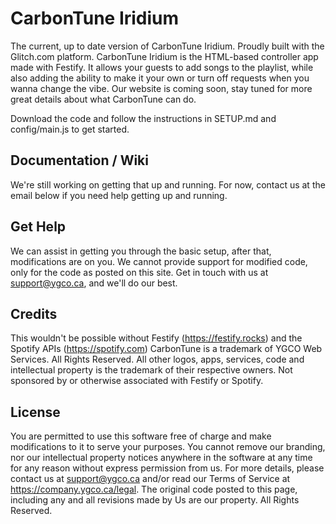 # CarbonTune Iridium
The current, up to date version of CarbonTune Iridium. Proudly built with the Glitch.com platform. CarbonTune Iridium is the HTML-based controller app made with Festify. It allows your guests to add songs to the playlist, while also adding the ability to make it your own or turn off requests when you wanna change the vibe.
Our website is coming soon, stay tuned for more great details about what CarbonTune can do.

Download the code and follow the instructions in SETUP.md and config/main.js to get started.

## Documentation / Wiki
We're still working on getting that up and running. For now, contact us at the email below if you need help getting up and running.

## Get Help
We can assist in getting you through the basic setup, after that, modifications are on you. We cannot provide support for modified code, only for the code as posted on this site. Get in touch with us at support@ygco.ca, and we'll do our best.

## Credits
This wouldn't be possible without Festify (https://festify.rocks) and the Spotify APIs (https://spotify.com)
CarbonTune is a trademark of YGCO Web Services. All Rights Reserved. All other logos, apps, services, code and intellectual property is the trademark of their respective owners. Not sponsored by or otherwise associated with Festify or Spotify. 

## License
You are permitted to use this software free of charge and make modifications to it to serve your purposes. You cannot remove our branding, nor our intellectual property notices anywhere in the software at any time for any reason without express permission from us. For more details, please contact us at support@ygco.ca and/or read our Terms of Service at https://company.ygco.ca/legal. The original code posted to this page, including any and all revisions made by Us are our property. All Rights Reserved.
